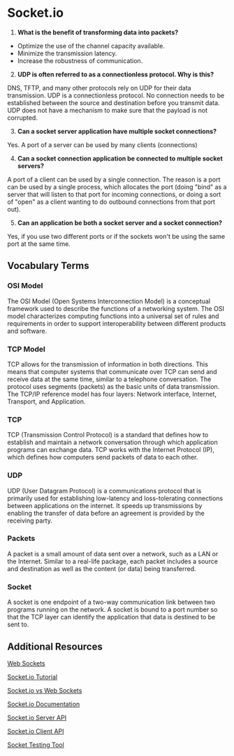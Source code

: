 # Socket.io

1. **What is the benefit of transforming data into packets?**
- Optimize the use of the channel capacity available.
- Minimize the transmission latency.
- Increase the robustness of communication.

2. **UDP is often referred to as a connectionless protocol. Why is this?**

DNS, TFTP, and many other protocols rely on UDP for their data transmission. UDP is a connectionless protocol. No connection needs to be established between the source and destination before you transmit data. UDP does not have a mechanism to make sure that the payload is not corrupted.

3. **Can a socket server application have multiple socket connections?**

Yes. A port of a server can be used by many clients (connections)

4. **Can a socket connection application be connected to multiple socket servers?**

A port of a client can be used by a single connection. The reason is a port can be used by a single process, which allocates the port (doing "bind" as a server that will listen to that port for incoming connections, or doing a sort of "open" as a client wanting to do outbound connections from that port out).

5. **Can an application be both a socket server and a socket connection?**

Yes, if you use two different ports or if the sockets won't be using the same port at the same time.

## Vocabulary Terms
### OSI Model
The OSI Model (Open Systems Interconnection Model) is a conceptual framework used to describe the functions of a networking system. The OSI model characterizes computing functions into a universal set of rules and requirements in order to support interoperability between different products and software.
### TCP Model
TCP allows for the transmission of information in both directions. This means that computer systems that communicate over TCP can send and receive data at the same time, similar to a telephone conversation. The protocol uses segments (packets) as the basic units of data transmission. The TCP/IP reference model has four layers: Network interface, Internet, Transport, and Application.
### TCP
TCP (Transmission Control Protocol) is a standard that defines how to establish and maintain a network conversation through which application programs can exchange data. TCP works with the Internet Protocol (IP), which defines how computers send packets of data to each other.
### UDP
UDP (User Datagram Protocol) is a communications protocol that is primarily used for establishing low-latency and loss-tolerating connections between applications on the internet. It speeds up transmissions by enabling the transfer of data before an agreement is provided by the receiving party.
### Packets
A packet is a small amount of data sent over a network, such as a LAN or the Internet. Similar to a real-life package, each packet includes a source and destination as well as the content (or data) being transferred.
### Socket
A socket is one endpoint of a two-way communication link between two programs running on the network. A socket is bound to a port number so that the TCP layer can identify the application that data is destined to be sent to. 

## Additional Resources 
[Web Sockets](https://en.wikipedia.org/wiki/WebSocket)

[Socket.io Tutorial](https://www.tutorialspoint.com/socket.io/)

[Socket.io vs Web Sockets](https://www.educba.com/websocket-vs-socket-io/)

[Socket.io Documentation](https://socket.io/docs/)

[Socket.io Server API](https://socket.io/docs/server-api)

[Socket.io Client API](https://socket.io/docs/client-api)

[Socket Testing Tool](https://amritb.github.io/socketio-client-tool/)
